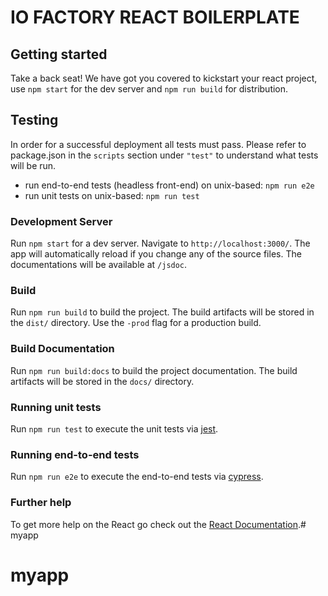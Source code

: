 # IO FACTORY REACT BOILERPLATE

## Getting started
Take a back seat! We have got you covered to kickstart your react project, use `npm start` for the dev server and `npm run build` for distribution.

## Testing
In order for a successful deployment all tests must pass. Please refer to package.json in the `scripts` section under `"test"` to understand what tests will be run.
- run end-to-end tests (headless front-end) on unix-based: `npm run e2e`
- run unit tests on unix-based: `npm run test`

### Development Server

Run `npm start` for a dev server. Navigate to `http://localhost:3000/`. The app will automatically reload if you change any of the source files. The documentations will be available at `/jsdoc`.

### Build

Run `npm run build` to build the project. The build artifacts will be stored in the `dist/` directory. Use the `-prod` flag for a production build.

### Build Documentation
Run `npm run build:docs` to build the project documentation. The build artifacts will be stored in the `docs/` directory.

### Running unit tests

Run `npm run test` to execute the unit tests via [jest](https://jestjs.io).

### Running end-to-end tests

Run `npm run e2e` to execute the end-to-end tests via [cypress](https://www.cypress.io).

### Further help

To get more help on the React go check out the [React Documentation](https://reactjs.org/docs).# myapp
# myapp
